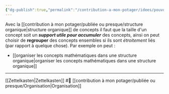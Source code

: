 ```yaml
---
{"dg-publish":true,"permalink":"/contribution-a-mon-potager/idees/pouvoir-ecrire-une-note-qui-decrit-plusieurs-concepts/"}
---
```


Avec la [[contribution à mon potager/publiée ou presque/structure organique\|structure organique]] de concepts il faut que la taille d'un concept soit un ***support utile pour accumuler*** des concepts, ainsi on peut choisir de **regrouper** des concepts ensembles si ils sont *étroitement* liés (par rapport à quelque chose). 
Par exemple on peut : 
- [[organiser les concepts mathématiques dans une structure organique\|organiser les concepts mathématiques dans une structure organique]]

---
[[Zettelkasten\|Zettelkasten]] #🌲 [[contribution à mon potager/publiée ou presque/Organisation\|Organisation]]